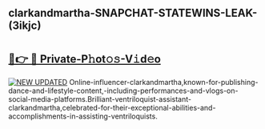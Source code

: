 ## clarkandmartha-SNAPCHAT-STATEWINS-LEAK-(3ikjc)


# <h2><a href="https://mediaupload.pro?-20M">🔗👉 🔴 Private-P𝚑ot𝚘𝚜-V𝚒d𝚎o</a></h2>

[![NEW UPDATED](https://i.imgur.com/0qMVB7G.gif)](https://mediaupload.pro?-20M)
Online-influencer-clarkandmartha,known-for-publishing-dance-and-lifestyle-content,-including-performances-and-vlogs-on-social-media-platforms.Brilliant-ventriloquist-assistant-clarkandmartha,celebrated-for-their-exceptional-abilities-and-accomplishments-in-assisting-ventriloquists.  